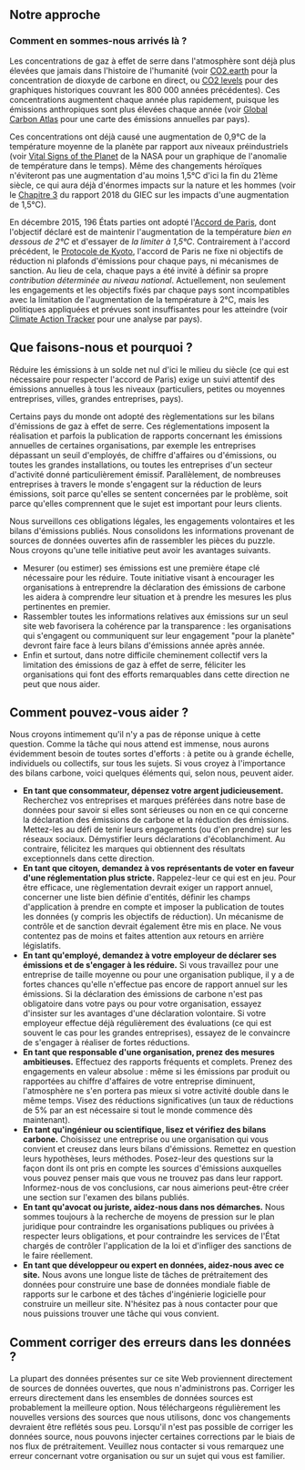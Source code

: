 ## Notre approche

### Comment en sommes-nous arrivés là ?

Les concentrations de gaz à effet de serre dans l'atmosphère sont déjà plus élevées que jamais dans l'histoire de l'humanité (voir [CO2.earth](https://www.co2.earth/) pour la concentration de dioxyde de carbone en direct, ou [CO2 levels](https://www.co2levels.org/) pour des graphiques historiques couvrant les 800 000 années précédentes). Ces concentrations augmentent chaque année plus rapidement, puisque les émissions anthropiques sont plus élevées chaque année (voir [Global Carbon Atlas](http://www.globalcarbonatlas.org/en/CO2-emissions) pour une carte des émissions annuelles par pays).

Ces concentrations ont déjà causé une augmentation de 0,9°C de la température moyenne de la planète par rapport aux niveaux préindustriels (voir [Vital Signs of the Planet](https://climate.nasa.gov/vital-signs/global-temperature/) de la NASA pour un graphique de l'anomalie de température dans le temps). Même des changements héroïques n'éviteront pas une augmentation d'au moins 1,5°C d'ici la fin du 21ème siècle, ce qui aura déjà d'énormes impacts sur la nature et les hommes (voir le [Chapitre 3](https://www.ipcc.ch/sr15/chapter/chapter-3/) du rapport 2018 du GIEC sur les impacts d'une augmentation de 1,5°C).

En décembre 2015, 196 États parties ont adopté l'[Accord de Paris](https://unfccc.int/process-and-meetings/the-paris-agreement/the-paris-agreement), dont l'objectif déclaré est de maintenir l'augmentation de la température *bien en dessous de 2°C* et d'essayer de *la limiter à 1,5°C*. Contrairement à l'accord précédent, le [Protocole de Kyoto](https://unfccc.int/kyoto_protocol), l'accord de Paris ne fixe ni objectifs de réduction ni plafonds d'émissions pour chaque pays, ni mécanismes de sanction. Au lieu de cela, chaque pays a été invité à définir sa propre *contribution déterminée au niveau national*. Actuellement, non seulement les engagements et les objectifs fixés par chaque pays sont incompatibles avec la limitation de l'augmentation de la température à 2°C, mais les politiques appliquées et prévues sont insuffisantes pour les atteindre (voir [Climate Action Tracker](https://climateactiontracker.org/countries/) pour une analyse par pays).

## Que faisons-nous et pourquoi ?

Réduire les émissions à un solde net nul d'ici le milieu du siècle (ce qui est nécessaire pour respecter l'accord de Paris) exige un suivi attentif des émissions annuelles à tous les niveaux (particuliers, petites ou moyennes entreprises, villes, grandes entreprises, pays).

Certains pays du monde ont adopté des règlementations sur les bilans d'émissions de gaz à effet de serre. Ces réglementations imposent la réalisation et parfois la publication de rapports concernant les émissions annuelles de certaines organisations, par exemple les entreprises dépassant un seuil d'employés, de chiffre d'affaires ou d'émissions, ou toutes les grandes installations, ou toutes les entreprises d'un secteur d'activité donné particulièrement émissif. Parallèlement, de nombreuses entreprises à travers le monde s'engagent sur la réduction de leurs émissions, soit parce qu'elles se sentent concernées par le problème, soit parce qu'elles comprennent que le sujet est important pour leurs clients.

Nous surveillons ces obligations légales, les engagements volontaires et les bilans d'émissions publiés. Nous consolidons les informations provenant de sources de données ouvertes afin de rassembler les pièces du puzzle. Nous croyons qu'une telle initiative peut avoir les avantages suivants.

* Mesurer (ou estimer) ses émissions est une première étape clé nécessaire pour les réduire. Toute initiative visant à encourager les organisations à entreprendre la déclaration des émissions de carbone les aidera à comprendre leur situation et à prendre les mesures les plus pertinentes en premier.
* Rassembler toutes les informations relatives aux émissions sur un seul site web favorisera la cohérence par la transparence : les organisations qui s'engagent ou communiquent sur leur engagement "pour la planète" devront faire face à leurs bilans d'émissions année après année.
* Enfin et surtout, dans notre difficile cheminement collectif vers la limitation des émissions de gaz à effet de serre, féliciter les organisations qui font des efforts remarquables dans cette direction ne peut que nous aider.
                
## Comment pouvez-vous aider ?

Nous croyons intimement qu'il n'y a pas de réponse unique à cette question. Comme la tâche qui nous attend est immense, nous aurons évidemment besoin de toutes sortes d'efforts : à petite ou à grande échelle, individuels ou collectifs, sur tous les sujets. Si vous croyez à l'importance des bilans carbone, voici quelques éléments qui, selon nous, peuvent aider.

* **En tant que consommateur, dépensez votre argent judicieusement.** Recherchez vos entreprises et marques préférées dans notre base de données pour savoir si elles sont sérieuses ou non en ce qui concerne la déclaration des émissions de carbone et la réduction des émissions. Mettez-les au défi de tenir leurs engagements (ou d'en prendre) sur les réseaux sociaux. Démystifier leurs déclarations d'écoblanchiment. Au contraire, félicitez les marques qui obtiennent des résultats exceptionnels dans cette direction.
* **En tant que citoyen, demandez à vos représentants de voter en faveur d'une réglementation plus stricte.** Rappelez-leur ce qui est en jeu. Pour être efficace, une règlementation devrait exiger un rapport annuel, concerner une liste bien définie d'entités, définir les champs d'application à prendre en compte et imposer la publication de toutes les données (y compris les objectifs de réduction). Un mécanisme de contrôle et de sanction devrait également être mis en place. Ne vous contentez pas de moins et faites attention aux retours en arrière législatifs.
* **En tant qu'employé, demandez à votre employeur de déclarer ses émissions et de s'engager à les réduire.** Si vous travaillez pour une entreprise de taille moyenne ou pour une organisation publique, il y a de fortes chances qu'elle n'effectue pas encore de rapport annuel sur les émissions. Si la déclaration des émissions de carbone n'est pas obligatoire dans votre pays ou pour votre organisation, essayez d'insister sur les avantages d'une déclaration volontaire. Si votre employeur effectue déjà régulièrement des évaluations (ce qui est souvent le cas pour les grandes entreprises), essayez de le convaincre de s'engager à réaliser de fortes réductions.
* **En tant que responsable d'une organisation, prenez des mesures ambitieuses.** Effectuez des rapports fréquents et complets. Prenez des engagements en valeur absolue : même si les émissions par produit ou rapportées au chiffre d'affaires de votre entreprise diminuent, l'atmosphère ne s'en portera pas mieux si votre activité double dans le même temps. Visez des réductions significatives (un taux de réductions de 5% par an est nécessaire si tout le monde commence dès maintenant).
* **En tant qu'ingénieur ou scientifique, lisez et vérifiez des bilans carbone.** Choisissez une entreprise ou une organisation qui vous convient et creusez dans leurs bilans d'émissions. Remettez en question leurs hypothèses, leurs méthodes. Posez-leur des questions sur la façon dont ils ont pris en compte les sources d'émissions auxquelles vous pouvez penser mais que vous ne trouvez pas dans leur rapport. Informez-nous de vos conclusions, car nous aimerions peut-être créer une section sur l'examen des bilans publiés.
* **En tant qu'avocat ou juriste, aidez-nous dans nos démarches.** Nous sommes toujours à la recherche de moyens de pression sur le plan juridique pour contraindre les organisations publiques ou privées à respecter leurs obligations, et pour contraindre les services de l'État chargés de contrôler l'application de la loi et d'infliger des sanctions de le faire réellement.
* **En tant que développeur ou expert en données, aidez-nous avec ce site.** Nous avons une longue liste de tâches de prétraitement des données pour construire une base de données mondiale fiable de rapports sur le carbone et des tâches d'ingénierie logicielle pour construire un meilleur site. N'hésitez pas à nous contacter pour que nous puissions trouver une tâche qui vous convient.

## Comment corriger des erreurs dans les données ?

La plupart des données présentes sur ce site Web proviennent directement de sources de données ouvertes, que nous n'administrons pas. Corriger les erreurs directement dans les ensembles de données sources est probablement la meilleure option. Nous téléchargeons régulièrement les nouvelles versions des sources que nous utilisons, donc vos changements devraient être reflétés sous peu. Lorsqu'il n'est pas possible de corriger les données source, nous pouvons injecter certaines corrections par le biais de nos flux de prétraitement. Veuillez nous contacter si vous remarquez une erreur concernant votre organisation ou sur un sujet qui vous est familier.
